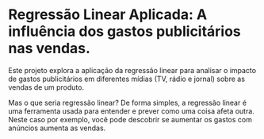 # Regressão Linear Aplicada: A influência dos gastos publicitários nas vendas.

Este projeto explora a aplicação da regressão linear para analisar o impacto de gastos publicitários em diferentes mídias (TV, rádio e jornal) sobre as vendas de um produto.

Mas o que seria regressão linear? De forma simples, a regressão linear é uma ferramenta usada para entender e prever como uma coisa afeta outra. Neste caso por exemplo, você pode descobrir se aumentar os gastos com anúncios aumenta as vendas. 






